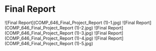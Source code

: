 # Final Report
![Final Report](COMP_646_Final_Project_Report (1)-1.jpg)
![Final Report](COMP_646_Final_Project_Report (1)-2.jpg)
![Final Report](COMP_646_Final_Project_Report (1)-3.jpg)
![Final Report](COMP_646_Final_Project_Report (1)-4.jpg)
![Final Report](COMP_646_Final_Project_Report (1)-5.jpg)
